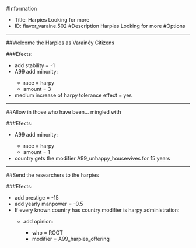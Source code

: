 #Information
 - Title: Harpies Looking for more
 - ID: flavor_varaine.502
#Description
Harpies Looking for more
#Options

___
##Welcome the Harpies as Varainéy Citizens

###Efects:<ul><li>add stability = -1</li><li>A99 add minority:</li><ul><li>race = harpy</li><li>amount = 3</li></ul><li>medium increase of harpy tolerance effect = yes</li></ul>

___
##Allow in those who have been... mingled with

###Efects:<ul><li>A99 add minority:</li><ul><li>race = harpy</li><li>amount = 1</li></ul><li>country gets the modifier A99_unhappy_housewives for 15 years</li></ul>

___
##Send the researchers to the harpies

###Efects:<ul><li>add prestige = -15</li><li>add yearly manpower = -0.5</li><li>If every known country has country modifier is harpy administration:</li><ul><li>add opinion:</li><ul><li>who = ROOT</li><li>modifier = A99_harpies_offering</li></ul></ul></ul>
